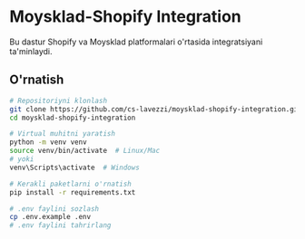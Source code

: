 # Moysklad-Shopify Integration

Bu dastur Shopify va Moysklad platformalari o'rtasida integratsiyani ta'minlaydi.

## O'rnatish

```bash
# Repositoriyni klonlash
git clone https://github.com/cs-lavezzi/moysklad-shopify-integration.git
cd moysklad-shopify-integration

# Virtual muhitni yaratish
python -m venv venv
source venv/bin/activate  # Linux/Mac
# yoki
venv\Scripts\activate  # Windows

# Kerakli paketlarni o'rnatish
pip install -r requirements.txt

# .env faylini sozlash
cp .env.example .env
# .env faylini tahrirlang